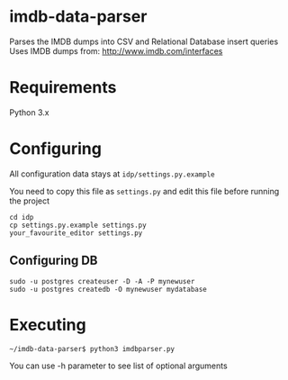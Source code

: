imdb-data-parser
================

Parses the IMDB dumps into CSV and Relational Database insert queries
Uses IMDB dumps from: http://www.imdb.com/interfaces

Requirements
================
Python 3.x

Configuring
================
All configuration data stays at `idp/settings.py.example`

You need to copy this file as `settings.py` and edit this file before running the project

    cd idp
    cp settings.py.example settings.py
    your_favourite_editor settings.py

Configuring DB
--------------

    sudo -u postgres createuser -D -A -P mynewuser
    sudo -u postgres createdb -O mynewuser mydatabase

Executing
=========

    ~/imdb-data-parser$ python3 imdbparser.py

You can use -h parameter to see list of optional arguments

